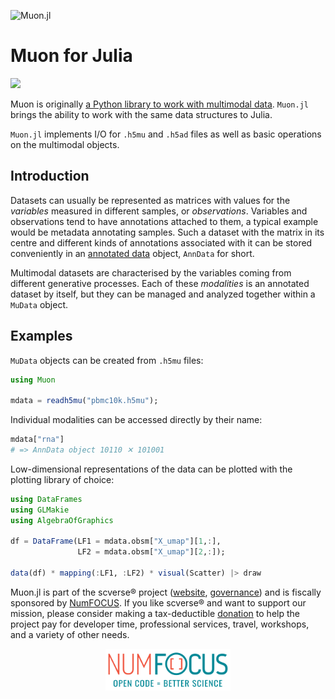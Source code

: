 ![Muon.jl](https://user-images.githubusercontent.com/32863903/112323914-864a0f80-8cb2-11eb-91ae-375cdb61cd1b.png)

# Muon for Julia

[![](https://img.shields.io/badge/docs-dev-blue.svg)](https://scverse.github.io/Muon.jl/dev)

Muon is originally [a Python library to work with multimodal data](https://github.com/scverse/muon). `Muon.jl` brings the ability to work with the same data structures to Julia.

`Muon.jl` implements I/O for `.h5mu` and `.h5ad` files as well as basic operations on the multimodal objects.

## Introduction

Datasets can usually be represented as matrices with values for the _variables_ measured in different samples, or _observations_. Variables and observations tend to have annotations attached to them, a typical example would be metadata annotating samples. Such a dataset with the matrix in its centre and different kinds of annotations associated with it can be stored conveniently in an [annotated data](https://anndata.readthedocs.io/en/latest/) object, `AnnData` for short.

Multimodal datasets are characterised by the variables coming from different generative processes. Each of these _modalities_ is an annotated dataset by itself, but they can be managed and analyzed together within a `MuData` object.

## Examples

`MuData` objects can be created from `.h5mu` files:

```julia
using Muon

mdata = readh5mu("pbmc10k.h5mu");
```

Individual modalities can be accessed directly by their name:

```julia
mdata["rna"]
# => AnnData object 10110 ✕ 101001
```

Low-dimensional representations of the data can be plotted with the plotting library of choice:

```julia
using DataFrames
using GLMakie
using AlgebraOfGraphics

df = DataFrame(LF1 = mdata.obsm["X_umap"][1,:],
               LF2 = mdata.obsm["X_umap"][2,:]);

data(df) * mapping(:LF1, :LF2) * visual(Scatter) |> draw
```

[//]: # (numfocus-fiscal-sponsor-attribution)

Muon.jl is part of the scverse® project ([website](https://scverse.org), [governance](https://scverse.org/about/roles)) and is fiscally sponsored by [NumFOCUS](https://numfocus.org/).
If you like scverse® and want to support our mission, please consider making a tax-deductible [donation](https://numfocus.org/donate-to-scverse) to help the project pay for developer time, professional services, travel, workshops, and a variety of other needs.

<div align="center">
<a href="https://numfocus.org/project/scverse">
  <img
    src="https://raw.githubusercontent.com/numfocus/templates/master/images/numfocus-logo.png"
    width="200"
  >
</a>
</div>
